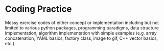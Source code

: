 # Coding Practice
Messy exercise codes of either concept or implementation including but not limited to various python packages, programming paradigms, data structure implementation, algorithm implementation with simple examples (e.g. array concatenation, YAML basics, factory class, image to gif, C++ vector basics, etc.)